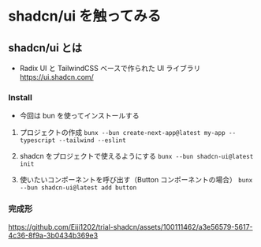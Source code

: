 # shadcn/ui を触ってみる

## shadcn/ui とは

- Radix UI と TailwindCSS ベースで作られた UI ライブラリ
  https://ui.shadcn.com/

### Install

- 今回は bun を使ってインストールする

1. プロジェクトの作成
   `bunx --bun create-next-app@latest my-app --typescript --tailwind --eslint
`

2. shadcn をプロジェクトで使えるようにする
   `bunx --bun shadcn-ui@latest init
`

3. 使いたいコンポーネントを呼び出す（Button コンポーネントの場合）
   `bunx --bun shadcn-ui@latest add button
`
### 完成形

https://github.com/Eiji1202/trial-shadcn/assets/100111462/a3e56579-5617-4c36-8f9a-3b0434b369e3

